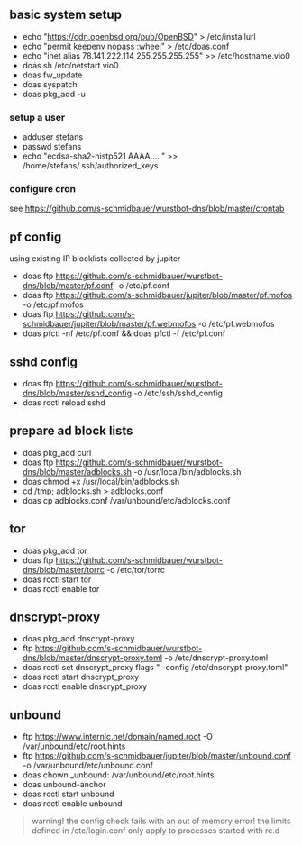 ## basic system setup
* echo "https://cdn.openbsd.org/pub/OpenBSD" > /etc/installurl
* echo "permit keepenv nopass :wheel" > /etc/doas.conf
* echo "inet alias 78.141.222.114 255.255.255.255" >> /etc/hostname.vio0
* doas sh /etc/netstart vio0
* doas fw_update
* doas syspatch
* doas pkg_add -u

### setup a user
* adduser stefans
* passwd stefans
* echo "ecdsa-sha2-nistp521 AAAA.... " >> /home/stefans/.ssh/authorized_keys

### configure cron
see https://github.com/s-schmidbauer/wurstbot-dns/blob/master/crontab

## pf config
using existing IP blocklists collected by jupiter
* doas ftp https://github.com/s-schmidbauer/wurstbot-dns/blob/master/pf.conf -o /etc/pf.conf
* doas ftp https://github.com/s-schmidbauer/jupiter/blob/master/pf.mofos -o /etc/pf.mofos
* doas ftp https://github.com/s-schmidbauer/jupiter/blob/master/pf.webmofos -o /etc/pf.webmofos
* doas pfctl -nf /etc/pf.conf && doas pfctl -f /etc/pf.conf

## sshd config
* doas ftp https://github.com/s-schmidbauer/wurstbot-dns/blob/master/sshd_config -o /etc/ssh/sshd_config
* doas rcctl reload sshd

## prepare ad block lists
* doas pkg_add curl
* doas ftp https://github.com/s-schmidbauer/wurstbot-dns/blob/master/adblocks.sh -o /usr/local/bin/adblocks.sh
* doas chmod +x /usr/local/bin/adblocks.sh
* cd /tmp; adblocks.sh > adblocks.conf
* doas cp adblocks.conf /var/unbound/etc/adblocks.conf

## tor
* doas pkg_add tor
* doas ftp https://github.com/s-schmidbauer/wurstbot-dns/blob/master/torrc -o /etc/tor/torrc
* doas rcctl start tor
* doas rcctl enable tor

## dnscrypt-proxy 
* doas pkg_add dnscrypt-proxy
* ftp https://github.com/s-schmidbauer/wurstbot-dns/blob/master/dnscrypt-proxy.toml -o /etc/dnscrypt-proxy.toml
* doas rcctl set dnscrypt_proxy flags " -config /etc/dnscrypt-proxy.toml"
* doas rcctl start dnscrypt_proxy
* doas rcctl enable dnscrypt_proxy

## unbound 
* ftp https://www.internic.net/domain/named.root -O /var/unbound/etc/root.hints
* ftp https://github.com/s-schmidbauer/jupiter/blob/master/unbound.conf -o /var/unbound/etc/unbound.conf
* doas chown _unbound: /var/unbound/etc/root.hints
* doas unbound-anchor
* doas rcctl start unbound
* doas rcctl enable unbound

> warning! the config check fails with an out of memory error!
> the limits defined in /etc/login.conf only apply to processes started with rc.d
